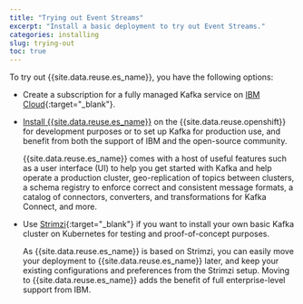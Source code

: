 ```yaml
---
title: "Trying out Event Streams"
excerpt: "Install a basic deployment to try out Event Streams."
categories: installing
slug: trying-out
toc: true
---
```


To try out {{site.data.reuse.es_name}}, you have the following options:

- Create a subscription for a fully managed Kafka service on [IBM Cloud](https://cloud.ibm.com/docs/EventStreams?topic=EventStreams-getting-started){:target="_blank"}.
- [Install {{site.data.reuse.es_name}}](../installing) on the {{site.data.reuse.openshift}} for development purposes or to set up Kafka for production use, and benefit from both the support of IBM and the open-source community.

  {{site.data.reuse.es_name}} comes with a host of useful features such as a user interface (UI) to help you get started with Kafka and help operate a production cluster, geo-replication of topics between clusters, a schema registry to enforce correct and consistent message formats, a catalog of connectors, converters, and transformations for Kafka Connect, and more.
  

- Use [Strimzi](https://strimzi.io){:target="_blank"} if you want to install your own basic Kafka cluster on Kubernetes for testing and proof-of-concept purposes.

   As {{site.data.reuse.es_name}} is based on Strimzi, you can easily move your deployment to {{site.data.reuse.es_name}} later, and keep your existing configurations and preferences from the Strimzi setup. Moving to {{site.data.reuse.es_name}} adds the benefit of full enterprise-level support from IBM.
